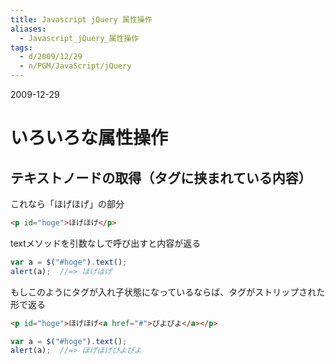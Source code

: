 ```yaml
---
title: Javascript jQuery 属性操作
aliases:
  - Javascript_jQuery_属性操作
tags:
  - d/2009/12/29
  - n/PGM/JavaScript/jQuery
---
```


2009-12-29

いろいろな属性操作
================================================================================
テキストノードの取得（タグに挟まれている内容）
--------------------------------------------------------------------------------
これなら「ほげほげ」の部分

```html
<p id="hoge">ほげほげ</p>
```

textメソッドを引数なしで呼び出すと内容が返る

```javascript
var a = $("#hoge").text();
alert(a);  //=> ほげほげ
```

もしこのようにタグが入れ子状態になっているならば、タグがストリップされた形で返る

```html
<p id="hoge">ほげほげ<a href="#">ぴよぴよ</a></p>
```

```javascript
var a = $("#hoge").text();
alert(a);  //=> ほげほげぴよぴよ
```

